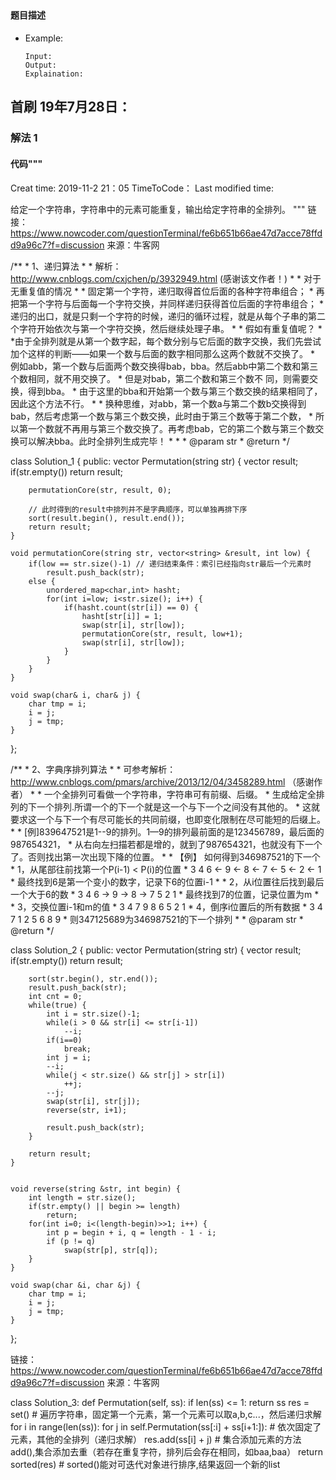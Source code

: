 ## 
#### 题目描述

- Example:
    ```
    Input: 
    Output: 
    Explaination:
    ```  

## 首刷 19年7月28日：
### 解法 1
#### 代码"""
Creat time: 2019-11-2 21：05
TimeToCode：
Last modified time: 

给定一个字符串，字符串中的元素可能重复，输出给定字符串的全排列。
"""
链接：https://www.nowcoder.com/questionTerminal/fe6b651b66ae47d7acce78ffdd9a96c7?f=discussion
来源：牛客网

/**
     * 1、递归算法
     *
     * 解析：http://www.cnblogs.com/cxjchen/p/3932949.html  (感谢该文作者！)
     *
     * 对于无重复值的情况
     *
     * 固定第一个字符，递归取得首位后面的各种字符串组合；
     * 再把第一个字符与后面每一个字符交换，并同样递归获得首位后面的字符串组合； *递归的出口，就是只剩一个字符的时候，递归的循环过程，就是从每个子串的第二个字符开始依次与第一个字符交换，然后继续处理子串。
     *
     * 假如有重复值呢？
     * *由于全排列就是从第一个数字起，每个数分别与它后面的数字交换，我们先尝试加个这样的判断——如果一个数与后面的数字相同那么这两个数就不交换了。
     * 例如abb，第一个数与后面两个数交换得bab，bba。然后abb中第二个数和第三个数相同，就不用交换了。
     * 但是对bab，第二个数和第三个数不 同，则需要交换，得到bba。
     * 由于这里的bba和开始第一个数与第三个数交换的结果相同了，因此这个方法不行。
     *
     * 换种思维，对abb，第一个数a与第二个数b交换得到bab，然后考虑第一个数与第三个数交换，此时由于第三个数等于第二个数，
     * 所以第一个数就不再用与第三个数交换了。再考虑bab，它的第二个数与第三个数交换可以解决bba。此时全排列生成完毕！
     *
     *
     * @param str
     * @return
     */


class Solution_1 {
public:
    vector<string> Permutation(string str) {
        vector<string> result;
        if(str.empty()) return result;

        permutationCore(str, result, 0);

        // 此时得到的result中排列并不是字典顺序，可以单独再排下序
        sort(result.begin(), result.end());
        return result;
    }

    void permutationCore(string str, vector<string> &result, int low) {
        if(low == str.size()-1) // 递归结束条件：索引已经指向str最后一个元素时
            result.push_back(str);
        else {
            unordered_map<char,int> hasht;
            for(int i=low; i<str.size(); i++) {
                if(hasht.count(str[i]) == 0) {
                    hasht[str[i]] = 1;
                    swap(str[i], str[low]);
                    permutationCore(str, result, low+1);
                    swap(str[i], str[low]);
                }
            }
        }
    }

    void swap(char& i, char& j) {
        char tmp = i;
        i = j;
        j = tmp;
    }
};



/**
     * 2、字典序排列算法
     *
     * 可参考解析： http://www.cnblogs.com/pmars/archive/2013/12/04/3458289.html  （感谢作者）
     *
     * 一个全排列可看做一个字符串，字符串可有前缀、后缀。
     * 生成给定全排列的下一个排列.所谓一个的下一个就是这一个与下一个之间没有其他的。
     * 这就要求这一个与下一个有尽可能长的共同前缀，也即变化限制在尽可能短的后缀上。
     *
     * [例]839647521是1--9的排列。1—9的排列最前面的是123456789，最后面的987654321，
     * 从右向左扫描若都是增的，就到了987654321，也就没有下一个了。否则找出第一次出现下降的位置。
     *
     * 【例】 如何得到346987521的下一个
     * 1，从尾部往前找第一个P(i-1) < P(i)的位置
     * 3 4 6 <- 9 <- 8 <- 7 <- 5 <- 2 <- 1
     * 最终找到6是第一个变小的数字，记录下6的位置i-1
     *
     * 2，从i位置往后找到最后一个大于6的数
     * 3 4 6 -> 9 -> 8 -> 7 5 2 1
     * 最终找到7的位置，记录位置为m
     *
     * 3，交换位置i-1和m的值
     * 3 4 7 9 8 6 5 2 1
     * 4，倒序i位置后的所有数据
     * 3 4 7 1 2 5 6 8 9
     * 则347125689为346987521的下一个排列
     *
     * @param str
     * @return
     */


class Solution_2 {
public:
    vector<string> Permutation(string str) {
        vector<string> result;
        if(str.empty()) return result;

        sort(str.begin(), str.end());
        result.push_back(str);
        int cnt = 0;
        while(true) {
            int i = str.size()-1;
            while(i > 0 && str[i] <= str[i-1])
                --i;
            if(i==0)
                break;
            int j = i;
            --i;
            while(j < str.size() && str[j] > str[i])
                ++j;
            --j;
            swap(str[i], str[j]);
            reverse(str, i+1);

            result.push_back(str);
        }

        return result;
    }


    void reverse(string &str, int begin) {
        int length = str.size();
        if(str.empty() || begin >= length)
            return;
        for(int i=0; i<(length-begin)>>1; i++) {
            int p = begin + i, q = length - 1 - i;
            if (p != q)
                swap(str[p], str[q]);
        }
    }

    void swap(char &i, char &j) {
        char tmp = i;
        i = j;
        j = tmp;
    }
};



链接：https://www.nowcoder.com/questionTerminal/fe6b651b66ae47d7acce78ffdd9a96c7?f=discussion
来源：牛客网

class Solution_3:
    def Permutation(self, ss):
        if len(ss) <= 1:
            return ss
        res = set()
        # 遍历字符串，固定第一个元素，第一个元素可以取a,b,c...，然后递归求解
        for i in range(len(ss)):
            for j in self.Permutation(ss[:i] + ss[i+1:]): # 依次固定了元素，其他的全排列（递归求解）
                res.add(ss[i] + j) # 集合添加元素的方法add(),集合添加去重（若存在重复字符，排列后会存在相同，如baa,baa）
        return sorted(res)         # sorted()能对可迭代对象进行排序,结果返回一个新的list